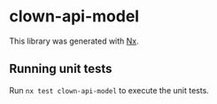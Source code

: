 # clown-api-model

This library was generated with [Nx](https://nx.dev).

## Running unit tests

Run `nx test clown-api-model` to execute the unit tests.
